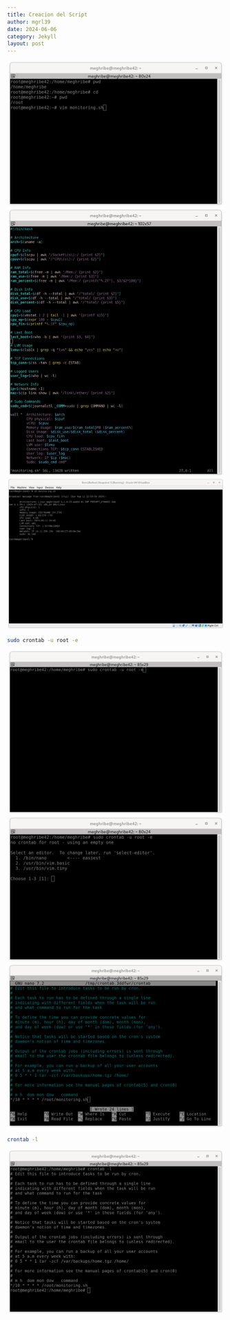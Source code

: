 ```yaml
---
title: Creacion del Script
author: mgrl39
date: 2024-06-06
category: Jekyll
layout: post
---
```


![Imagen 189](https://raw.githubusercontent.com/mgrl39/Born2BeRoot/main/steps/b2br_img_189.png)  
![Imagen 190](https://raw.githubusercontent.com/mgrl39/Born2BeRoot/main/steps/b2br_img_190.png)  
![Imagen 191](https://raw.githubusercontent.com/mgrl39/Born2BeRoot/main/steps/b2br_img_191.png)  
```bash
sudo crontab -u root -e
```
![Imagen 193](https://raw.githubusercontent.com/mgrl39/Born2BeRoot/main/steps/b2br_img_193.png)  
![Imagen 192](https://raw.githubusercontent.com/mgrl39/Born2BeRoot/main/steps/b2br_img_192.png)  
![Imagen 194](https://raw.githubusercontent.com/mgrl39/Born2BeRoot/main/steps/b2br_img_194.png)  
```bash
crontab -l
```
![Imagen 195](https://raw.githubusercontent.com/mgrl39/Born2BeRoot/main/steps/b2br_img_195.png)  
